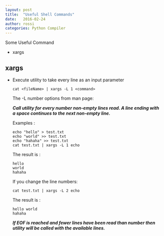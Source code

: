 ```yaml
---
layout: post
title:  "Useful Shell Commands"
date:   2016-02-24
author: rossi
categories: Python Compiler
---
```


Some Useful Command

* xargs

xargs
------
+ Execute utility to take every line as an input parameter

      cat <fileName> | xargs -L 1 <command>

  The -L number options from man page:

  __*Call utility for every number non-empty lines read.  A line ending with a space continues to the next non-empty line.*__

  Examples :

      echo "hello" > test.txt
      echo "world" >> test.txt
      echo "hahaha" >> test.txt
      cat test.txt | xargs -L 1 echo

  The result is :

      hello
      world
      hahaha

  If you change the line numbers:

      cat test.txt | xargs -L 2 echo

  The result is :

      hello world
      hahaha

  __*If EOF is reached and fewer lines have been read than number then utility will be called with the available lines.*__
